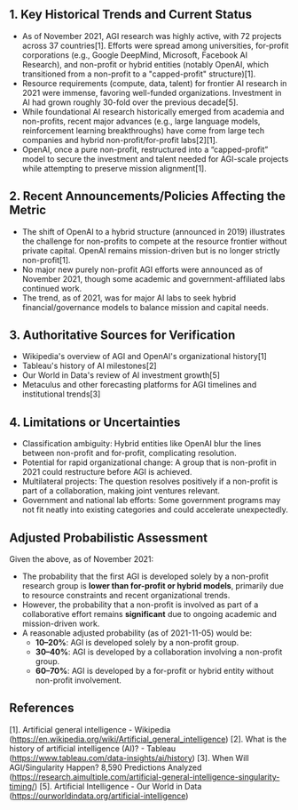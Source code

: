 ## 1. Key Historical Trends and Current Status

- As of November 2021, AGI research was highly active, with 72 projects across 37 countries[1]. Efforts were spread among universities, for-profit corporations (e.g., Google DeepMind, Microsoft, Facebook AI Research), and non-profit or hybrid entities (notably OpenAI, which transitioned from a non-profit to a "capped-profit" structure)[1].
- Resource requirements (compute, data, talent) for frontier AI research in 2021 were immense, favoring well-funded organizations. Investment in AI had grown roughly 30-fold over the previous decade[5].
- While foundational AI research historically emerged from academia and non-profits, recent major advances (e.g., large language models, reinforcement learning breakthroughs) have come from large tech companies and hybrid non-profit/for-profit labs[2][1].
- OpenAI, once a pure non-profit, restructured into a “capped-profit” model to secure the investment and talent needed for AGI-scale projects while attempting to preserve mission alignment[1].

## 2. Recent Announcements/Policies Affecting the Metric

- The shift of OpenAI to a hybrid structure (announced in 2019) illustrates the challenge for non-profits to compete at the resource frontier without private capital. OpenAI remains mission-driven but is no longer strictly non-profit[1].
- No major new purely non-profit AGI efforts were announced as of November 2021, though some academic and government-affiliated labs continued work.
- The trend, as of 2021, was for major AI labs to seek hybrid financial/governance models to balance mission and capital needs.

## 3. Authoritative Sources for Verification

- Wikipedia's overview of AGI and OpenAI's organizational history[1]
- Tableau's history of AI milestones[2]
- Our World in Data's review of AI investment growth[5]
- Metaculus and other forecasting platforms for AGI timelines and institutional trends[3]

## 4. Limitations or Uncertainties

- Classification ambiguity: Hybrid entities like OpenAI blur the lines between non-profit and for-profit, complicating resolution.
- Potential for rapid organizational change: A group that is non-profit in 2021 could restructure before AGI is achieved.
- Multilateral projects: The question resolves positively if a non-profit is part of a collaboration, making joint ventures relevant.
- Government and national lab efforts: Some government programs may not fit neatly into existing categories and could accelerate unexpectedly.

## Adjusted Probabilistic Assessment

Given the above, as of November 2021:
- The probability that the first AGI is developed solely by a non-profit research group is **lower than for-profit or hybrid models**, primarily due to resource constraints and recent organizational trends.
- However, the probability that a non-profit is involved as part of a collaborative effort remains **significant** due to ongoing academic and mission-driven work.
- A reasonable adjusted probability (as of 2021-11-05) would be:
  - **10–20%**: AGI is developed solely by a non-profit group.
  - **30–40%**: AGI is developed by a collaboration involving a non-profit group.
  - **60–70%**: AGI is developed by a for-profit or hybrid entity without non-profit involvement.

## References

[1]. Artificial general intelligence - Wikipedia (https://en.wikipedia.org/wiki/Artificial_general_intelligence)
[2]. What is the history of artificial intelligence (AI)? - Tableau (https://www.tableau.com/data-insights/ai/history)
[3]. When Will AGI/Singularity Happen? 8,590 Predictions Analyzed (https://research.aimultiple.com/artificial-general-intelligence-singularity-timing/)
[5]. Artificial Intelligence - Our World in Data (https://ourworldindata.org/artificial-intelligence)